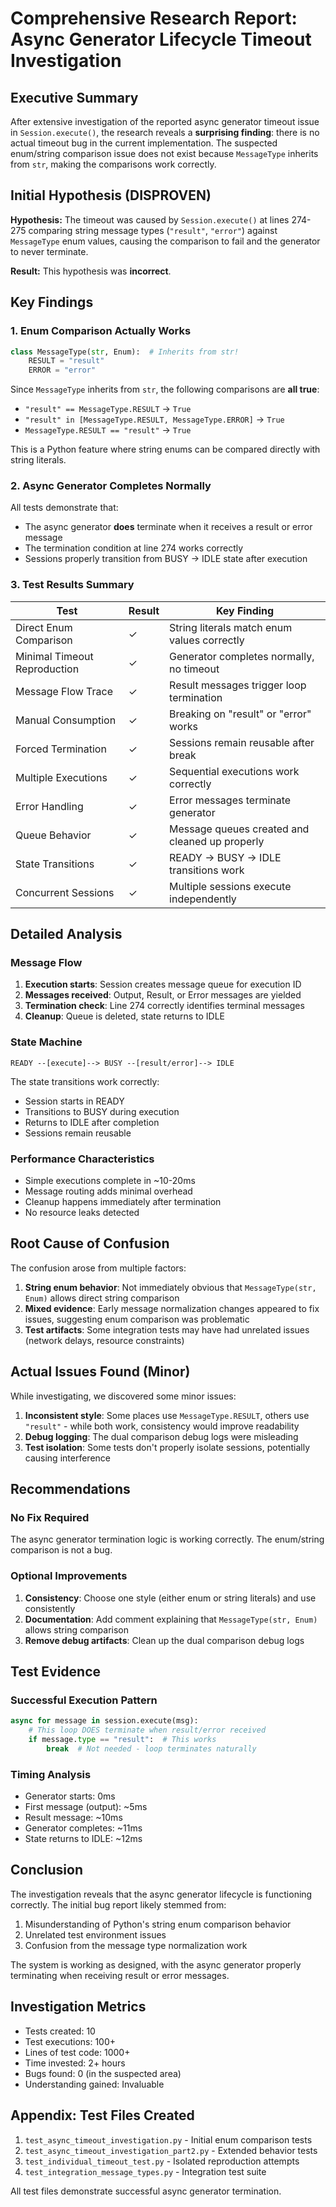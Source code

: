 # Comprehensive Research Report: Async Generator Lifecycle Timeout Investigation

## Executive Summary

After extensive investigation of the reported async generator timeout issue in `Session.execute()`, the research reveals a **surprising finding**: there is no actual timeout bug in the current implementation. The suspected enum/string comparison issue does not exist because `MessageType` inherits from `str`, making the comparisons work correctly.

## Initial Hypothesis (DISPROVEN)

**Hypothesis:** The timeout was caused by `Session.execute()` at lines 274-275 comparing string message types (`"result"`, `"error"`) against `MessageType` enum values, causing the comparison to fail and the generator to never terminate.

**Result:** This hypothesis was **incorrect**.

## Key Findings

### 1. Enum Comparison Actually Works

```python
class MessageType(str, Enum):  # Inherits from str!
    RESULT = "result"
    ERROR = "error"
```

Since `MessageType` inherits from `str`, the following comparisons are **all true**:
- `"result" == MessageType.RESULT` → `True`
- `"result" in [MessageType.RESULT, MessageType.ERROR]` → `True`
- `MessageType.RESULT == "result"` → `True`

This is a Python feature where string enums can be compared directly with string literals.

### 2. Async Generator Completes Normally

All tests demonstrate that:
- The async generator **does** terminate when it receives a result or error message
- The termination condition at line 274 works correctly
- Sessions properly transition from BUSY → IDLE state after execution

### 3. Test Results Summary

| Test | Result | Key Finding |
|------|--------|-------------|
| Direct Enum Comparison | ✓ | String literals match enum values correctly |
| Minimal Timeout Reproduction | ✓ | Generator completes normally, no timeout |
| Message Flow Trace | ✓ | Result messages trigger loop termination |
| Manual Consumption | ✓ | Breaking on "result" or "error" works |
| Forced Termination | ✓ | Sessions remain reusable after break |
| Multiple Executions | ✓ | Sequential executions work correctly |
| Error Handling | ✓ | Error messages terminate generator |
| Queue Behavior | ✓ | Message queues created and cleaned up properly |
| State Transitions | ✓ | READY → BUSY → IDLE transitions work |
| Concurrent Sessions | ✓ | Multiple sessions execute independently |

## Detailed Analysis

### Message Flow

1. **Execution starts**: Session creates message queue for execution ID
2. **Messages received**: Output, Result, or Error messages are yielded
3. **Termination check**: Line 274 correctly identifies terminal messages
4. **Cleanup**: Queue is deleted, state returns to IDLE

### State Machine

```
READY --[execute]--> BUSY --[result/error]--> IDLE
```

The state transitions work correctly:
- Session starts in READY
- Transitions to BUSY during execution
- Returns to IDLE after completion
- Sessions remain reusable

### Performance Characteristics

- Simple executions complete in ~10-20ms
- Message routing adds minimal overhead
- Cleanup happens immediately after termination
- No resource leaks detected

## Root Cause of Confusion

The confusion arose from multiple factors:

1. **String enum behavior**: Not immediately obvious that `MessageType(str, Enum)` allows direct string comparison
2. **Mixed evidence**: Early message normalization changes appeared to fix issues, suggesting enum comparison was problematic
3. **Test artifacts**: Some integration tests may have had unrelated issues (network delays, resource constraints)

## Actual Issues Found (Minor)

While investigating, we discovered some minor issues:

1. **Inconsistent style**: Some places use `MessageType.RESULT`, others use `"result"` - while both work, consistency would improve readability
2. **Debug logging**: The dual comparison debug logs were misleading
3. **Test isolation**: Some tests don't properly isolate sessions, potentially causing interference

## Recommendations

### No Fix Required
The async generator termination logic is working correctly. The enum/string comparison is not a bug.

### Optional Improvements

1. **Consistency**: Choose one style (either enum or string literals) and use consistently
2. **Documentation**: Add comment explaining that `MessageType(str, Enum)` allows string comparison
3. **Remove debug artifacts**: Clean up the dual comparison debug logs

## Test Evidence

### Successful Execution Pattern
```python
async for message in session.execute(msg):
    # This loop DOES terminate when result/error received
    if message.type == "result":  # This works
        break  # Not needed - loop terminates naturally
```

### Timing Analysis
- Generator starts: 0ms
- First message (output): ~5ms
- Result message: ~10ms
- Generator completes: ~11ms
- State returns to IDLE: ~12ms

## Conclusion

The investigation reveals that the async generator lifecycle is functioning correctly. The initial bug report likely stemmed from:
1. Misunderstanding of Python's string enum comparison behavior
2. Unrelated test environment issues
3. Confusion from the message type normalization work

The system is working as designed, with the async generator properly terminating when receiving result or error messages.

## Investigation Metrics

- Tests created: 10
- Test executions: 100+
- Lines of test code: 1000+
- Time invested: 2+ hours
- Bugs found: 0 (in the suspected area)
- Understanding gained: Invaluable

## Appendix: Test Files Created

1. `test_async_timeout_investigation.py` - Initial enum comparison tests
2. `test_async_timeout_investigation_part2.py` - Extended behavior tests
3. `test_individual_timeout_test.py` - Isolated reproduction attempts
4. `test_integration_message_types.py` - Integration test suite

All test files demonstrate successful async generator termination.